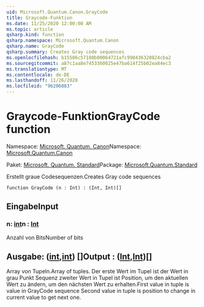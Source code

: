```yaml
---
uid: Microsoft.Quantum.Canon.GrayCode
title: Graycode-Funktion
ms.date: 11/25/2020 12:00:00 AM
ms.topic: article
qsharp.kind: function
qsharp.namespace: Microsoft.Quantum.Canon
qsharp.name: GrayCode
qsharp.summary: Creates Gray code sequences
ms.openlocfilehash: b15586c57180b00064721afc990436320824cba2
ms.sourcegitcommit: a87c1aa8e7453360025e47ba614f25b02ea84ec3
ms.translationtype: MT
ms.contentlocale: de-DE
ms.lasthandoff: 11/26/2020
ms.locfileid: "96206883"
---
```

# <a name="graycode-function"></a><span data-ttu-id="d995e-102">Graycode-Funktion</span><span class="sxs-lookup"><span data-stu-id="d995e-102">GrayCode function</span></span>

<span data-ttu-id="d995e-103">Namespace: [Microsoft. Quantum. Canon](xref:Microsoft.Quantum.Canon)</span><span class="sxs-lookup"><span data-stu-id="d995e-103">Namespace: [Microsoft.Quantum.Canon](xref:Microsoft.Quantum.Canon)</span></span>

<span data-ttu-id="d995e-104">Paket: [Microsoft. Quantum. Standard](https://nuget.org/packages/Microsoft.Quantum.Standard)</span><span class="sxs-lookup"><span data-stu-id="d995e-104">Package: [Microsoft.Quantum.Standard](https://nuget.org/packages/Microsoft.Quantum.Standard)</span></span>


<span data-ttu-id="d995e-105">Erstellt graue Codesequenzen.</span><span class="sxs-lookup"><span data-stu-id="d995e-105">Creates Gray code sequences</span></span>

```qsharp
function GrayCode (n : Int) : (Int, Int)[]
```


## <a name="input"></a><span data-ttu-id="d995e-106">Eingabe</span><span class="sxs-lookup"><span data-stu-id="d995e-106">Input</span></span>

### <a name="n--int"></a><span data-ttu-id="d995e-107">n: [int](xref:microsoft.quantum.lang-ref.int)</span><span class="sxs-lookup"><span data-stu-id="d995e-107">n : [Int](xref:microsoft.quantum.lang-ref.int)</span></span>

<span data-ttu-id="d995e-108">Anzahl von Bits</span><span class="sxs-lookup"><span data-stu-id="d995e-108">Number of bits</span></span>



## <a name="output--intint"></a><span data-ttu-id="d995e-109">Ausgabe: ([int](xref:microsoft.quantum.lang-ref.int),[int](xref:microsoft.quantum.lang-ref.int)) []</span><span class="sxs-lookup"><span data-stu-id="d995e-109">Output : ([Int](xref:microsoft.quantum.lang-ref.int),[Int](xref:microsoft.quantum.lang-ref.int))[]</span></span>

<span data-ttu-id="d995e-110">Array von Tupeln.</span><span class="sxs-lookup"><span data-stu-id="d995e-110">Array of tuples.</span></span> <span data-ttu-id="d995e-111">Der erste Wert im Tupel ist der Wert in grau Punkt Sequenz zweiter Wert in Tupel ist Position, um den aktuellen Wert zu ändern, um den nächsten Wert zu erhalten.</span><span class="sxs-lookup"><span data-stu-id="d995e-111">First value in tuple is value in GrayCode sequence Second value in tuple is position to change in current value to get next one.</span></span>